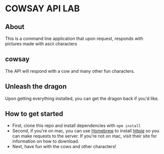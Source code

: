 # COWSAY API LAB
## About

This is a command line application that upon request, responds with pictures made with ascii characters
## cowsay

The API will respond with a cow and many other fun characters.
## Unleash the dragon

Upon getting everything installed, you can get the dragon back if you'd like.

## How to get started

* First, clone this repo and install dependencies with `npm install`
* Second, if you're on mac, you can use [Homebrew](http://brew.sh/) to install [httpie](https://httpie.org/) so you can make requests to the server. If you're not on mac, visit their site for information on how to download.
* Next, have fun with the cows and other characters!
